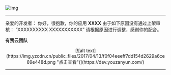 ![img](https://img.yzcdn.cn/youzanyun/logo/logo.png)

---

亲爱的开发者：
你好，很抱歉，你的应用 **XXXX** 由于如下原因没有通过上架审核：
“XXXXXXXXXX
XXXXXXXXXXX”
请根据原因进行调整，感谢你的配合。




**有赞云团队**

<center>[![alt text](https://img.yzcdn.cn/public_files/2017/04/13/f0f04eeeff7dd154d2629a6ce89e448d.png "点击查看")](https://dev.youzanyun.com/)</center>

---


